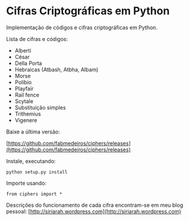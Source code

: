 # Cifras Criptográficas em Python

Implementação de códigos e cifras criptográficas em Python.

Lista de cifras e códigos:

* Alberti
* César
* Della Porta
* Hebraicas (Atbash, Atbha, Albam)
* Morse
* Políbio
* Playfair
* Rail fence
* Scytale
* Substituição simples
* Trithemius
* Vigenere

Baixe a última versão:

[https://github.com/fabmedeiros/ciphers/releases](https://github.com/fabmedeiros/ciphers/releases)

Instale, executando:

<code>python setup.py install</code>

Importe usando:

<code>from ciphers import *</code>

Descrições do funcionamento de cada cifra encontram-se em meu blog pessoal: [http://siriarah.wordpress.com](http://siriarah.wordpress.com)
